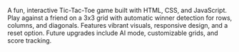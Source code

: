A fun, interactive Tic-Tac-Toe game built with HTML, CSS, and JavaScript. Play against a friend on a 3x3 grid with automatic winner detection for rows, columns, and diagonals. Features vibrant visuals, responsive design, and a reset option. Future upgrades include AI mode, customizable grids, and score tracking.
